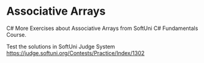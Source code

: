 # Associative Arrays

C# More Exercises about Associative Arrays from SoftUni C# Fundamentals Course.

Test the solutions in SoftUni Judge System https://judge.softuni.org/Contests/Practice/Index/1302
